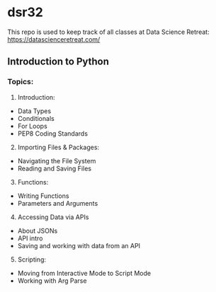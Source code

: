 # dsr32
This repo is used to keep track of all classes at Data Science Retreat: https://datascienceretreat.com/


## Introduction to Python

### Topics:
1. Introduction: 
  - Data Types 
  - Conditionals 
  - For Loops
  - PEP8 Coding Standards
2. Importing Files & Packages:
  - Navigating the File System
  - Reading and Saving Files
3. Functions:
  - Writing Functions 
  - Parameters and Arguments 
4. Accessing Data via APIs
  - About JSONs 
  - API intro
  - Saving and working with data from an API
5. Scripting:
  - Moving from Interactive Mode to Script Mode
  - Working with Arg Parse